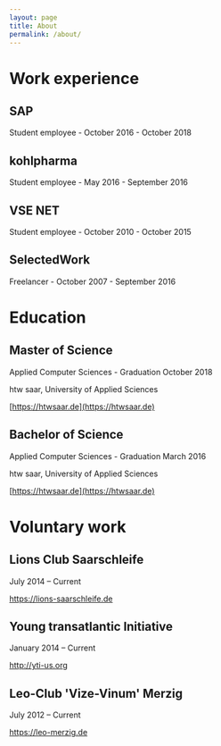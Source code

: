 ```yaml
---
layout: page
title: About
permalink: /about/
---
```


# Work experience

## SAP
Student employee - October 2016 - October 2018
 
## kohlpharma
Student employee - May 2016 - September 2016

## VSE NET
Student employee - October 2010 - October 2015
 
## SelectedWork
Freelancer - October 2007 - September 2016

# Education

## Master of Science
Applied Computer Sciences - Graduation October 2018

htw saar, University of Applied Sciences

[https://htwsaar.de](https://htwsaar.de)

## Bachelor of Science
Applied Computer Sciences - Graduation March 2016

htw saar, University of Applied Sciences

[https://htwsaar.de](https://htwsaar.de)


# Voluntary work

## Lions Club Saarschleife
July 2014 – Current

https://lions-saarschleife.de 

## Young transatlantic Initiative
January 2014 – Current

http://yti-us.org

## Leo-Club 'Vize-Vinum' Merzig
July 2012 – Current

https://leo-merzig.de